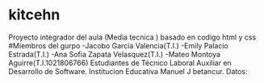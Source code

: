 # kitcehn
Proyecto integrador del aula (Media tecnica ) basado en codigo html y css
#Miembros del gurpo 
-Jacobo Garcia Valencia(T.I.)
-Emily Palacio Estrada(T.I.)
-Ana Sofia Zapata Velasquez(T.I.)
-Mateo Montoya Aguirre(T.I.1021806766)
Estudiantes de Técnico Laboral Auxiliar en Desarrollo de Software.
Institucion Educativa Manuel J betancur.
Datos:
